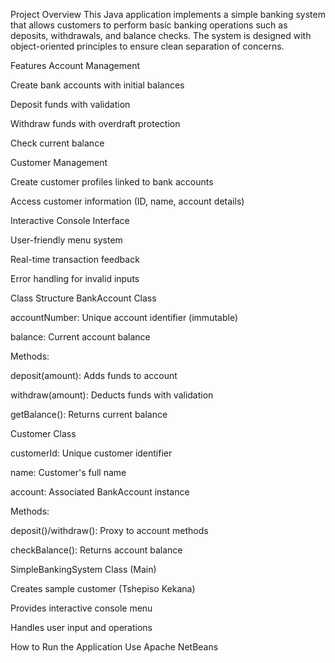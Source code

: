 Project Overview
This Java application implements a simple banking system that allows customers to perform basic banking operations such as deposits, withdrawals, and balance checks. The system is designed with object-oriented principles to ensure clean separation of concerns.

Features
Account Management

Create bank accounts with initial balances

Deposit funds with validation

Withdraw funds with overdraft protection

Check current balance

Customer Management

Create customer profiles linked to bank accounts

Access customer information (ID, name, account details)

Interactive Console Interface

User-friendly menu system

Real-time transaction feedback

Error handling for invalid inputs

Class Structure
BankAccount Class

accountNumber: Unique account identifier (immutable)

balance: Current account balance

Methods:

deposit(amount): Adds funds to account

withdraw(amount): Deducts funds with validation

getBalance(): Returns current balance

Customer Class

customerId: Unique customer identifier

name: Customer's full name

account: Associated BankAccount instance

Methods:

deposit()/withdraw(): Proxy to account methods

checkBalance(): Returns account balance

SimpleBankingSystem Class (Main)

Creates sample customer (Tshepiso Kekana)

Provides interactive console menu

Handles user input and operations

How to Run the Application
Use Apache NetBeans
